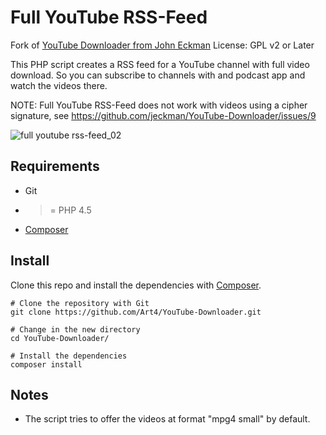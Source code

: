# Full YouTube RSS-Feed

Fork of [YouTube Downloader from John Eckman](https://github.com/jeckman/YouTube-Downloader)
License: GPL v2 or Later

This PHP script creates a RSS feed for a YouTube channel with full video download. So you can subscribe to channels with and podcast app and watch the videos there.  

NOTE: Full YouTube RSS-Feed does not work with videos using a cipher signature, see https://github.com/jeckman/YouTube-Downloader/issues/9

![full youtube rss-feed_02](https://cloud.githubusercontent.com/assets/2162994/18888898/9c5c2296-84fa-11e6-9fd0-08fa7610c0d2.png)

## Requirements

- Git
- >= PHP 4.5
- [Composer](https://getcomposer.org)

## Install

Clone this repo and install the dependencies with [Composer](https://getcomposer.org).

```
# Clone the repository with Git
git clone https://github.com/Art4/YouTube-Downloader.git

# Change in the new directory
cd YouTube-Downloader/

# Install the dependencies
composer install
```

## Notes

- The script tries to offer the videos at format "mpg4 small" by default.
